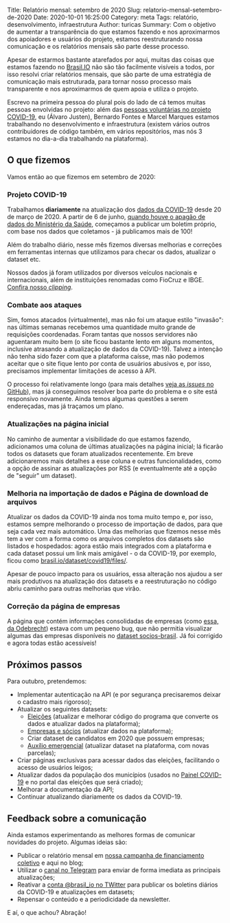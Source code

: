 Title: Relatório mensal: setembro de 2020
Slug: relatorio-mensal-setembro-de-2020
Date: 2020-10-01 16:25:00
Category: meta
Tags: relatório, desenvolvimento, infraestrutura
Author: turicas
Summary: Com o objetivo de aumentar a transparência do que estamos fazendo e nos aproximarmos dos apoiadores e usuários do projeto, estamos reestruturando nossa comunicação e os relatórios mensais são parte desse processo.

Apesar de estarmos bastante atarefados por aqui, muitas das coisas que estamos
fazendo no [Brasil.IO](https://brasil.io/) não são tão facilmente visíveis a
todos, por isso resolvi criar relatórios mensais, que são parte de uma
estratégia de comunicação mais estruturada, para tornar nosso processo mais
transparente e nos aproximarmos de quem apoia e utiliza o projeto.

Escrevo na primeira pessoa do plural pois do lado de cá temos muitas pessoas
envolvidas no projeto: além das [pessoas voluntárias no projeto
COVID-19](https://brasil.io/covid19/voluntarios/), eu (Álvaro Justen), Bernardo
Fontes e Marcel Marques estamos trabalhando no desenvolvimento e infraestrutura
(existem vários outros contribuidores de código também, em vários repositórios,
mas nós 3 estamos no dia-a-dia trabalhando na plataforma).

## O que fizemos

Vamos então ao que fizemos em setembro de 2020:

### Projeto COVID-19

Trabalhamos **diariamente** na atualização dos [dados da
COVID-19](https://brasil.io/covid19/) desde 20 de março de 2020. A partir de 6
de junho, [quando houve o apagão de dados do Ministério da
Saúde](https://www.bbc.com/portuguese/brasil-52974181), começamos a publicar um
boletim próprio, com base nos dados que coletamos - já publicamos mais de 100!

Além do trabalho diário, nesse mês fizemos diversas melhorias e correções em
ferramentas internas que utilizamos para checar os dados, atualizar o dataset
etc.

Nossos dados já foram utilizados por diversos veículos nacionais e
internacionais, além de instituições renomadas como FioCruz e IBGE. [Confira
nosso
_clipping_](https://github.com/turicas/covid19-br/blob/master/clipping.md).

### Combate aos ataques

Sim, fomos atacados (virtualmente), mas não foi um ataque estilo "invasão": nas
últimas semanas recebemos uma quantidade muito grande de requisições
coordenadas. Foram tantas que nossos servidores não aguentaram muito bem (o
site ficou bastante lento em alguns momentos, inclusive atrasando a atualização
de dados da COVID-19). Talvez a intenção não tenha sido fazer com que a
plataforma caísse, mas não podemos aceitar que o site fique lento por conta de
usuários abusivos e, por isso, precisamos implementar limitações de acesso à
API.

O processo foi relativamente longo (para mais detalhes [veja as _issues_ no
GitHub](https://github.com/turicas/brasil.io/issues?q=is%3Aissue+cloudflare)),
mas já conseguimos resolver boa parte do problema e o site está responsivo
novamente. Ainda temos algumas questões a serem endereçadas, mas já traçamos um
plano.

### Atualizações na página inicial

No caminho de aumentar a visibilidade do que estamos fazendo, adicionamos uma
coluna de últimas atualizações na página inicial; lá ficarão todos os datasets
que foram atualizados recentemente. Em breve adicionaremos mais detalhes a esse
coluna e outras funcionalidades, como a opção de assinar as atualizações por
RSS (e eventualmente até a opção de "seguir" um dataset).

### Melhoria na importação de dados e Página de download de arquivos

Atualizar os dados da COVID-19 ainda nos toma muito tempo e, por isso, estamos
sempre melhorando o processo de importação de dados, para que seja cada vez
mais automático. Uma das melhorias que fizemos nesse mês tem a ver com a forma
como os arquivos completos dos datasets são listados e hospedados: agora estão
mais integrados com a plataforma e cada dataset possui um link mais amigável -
o da COVID-19, por exemplo, ficou como
[brasil.io/dataset/covid19/files/](https://brasil.io/dataset/covid19/files/).

Apesar de pouco impacto para os usuários, essa alteração nos ajudou a ser mais
produtivos na atualização dos datasets e a reestruturação no código abriu
caminho para outras melhorias que virão.

### Correção da página de empresas

A página que contém informações consolidadas de empresas (como [essa, da
Odebrecht](https://brasil.io/especiais/documento/15102288000182/)) estava com
um pequeno bug, que não permitia visualizar algumas das empresas disponíveis no
[dataset socios-brasil](https://brasil.io/dataset/socios-brasil/). Já foi
corrigido e agora todas estão acessíveis!

## Próximos passos

Para outubro, pretendemos:

- Implementar autenticação na API (e por segurança precisaremos deixar o
  cadastro mais rigoroso);
- Atualizar os seguintes datasets:
  - [Eleições](https://brasil.io/dataset/eleicoes-brasil/) (atualizar e
    melhorar código do programa que converte os dados e atualizar dados na
    plataforma);
  - [Empresas e sócios](https://brasil.io/dataset/socios-brasil/) (atualizar
    dados na plataforma);
  - Criar dataset de candidatos em 2020 que possuem empresas;
  - [Auxílio emergencial](https://brasil.io/dataset/govbr/auxilio_emergencial/)
    (atualizar dataset na plataforma, com novas parcelas);
- Criar páginas exclusivas para acessar dados das eleições, facilitando o
  acesso de usuários leigos;
- Atualizar dados da população dos municípios (usados no [Painel
  COVID-19](https://brasil.io/covid19/) e no portal das eleições que será
  criado);
- Melhorar a documentação da API;
- Continuar atualizando diariamente os dados da COVID-19.

## Feedback sobre a comunicação

Ainda estamos experimentando as melhores formas de comunicar novidades do
projeto. Algumas ideias são:

- Publicar o relatório mensal em [nossa campanha de financiamento
  coletivo](https://apoia.se/brasilio) e aqui no blog;
- Utilizar o [canal no Telegram](https://t.me/brasil_io) para enviar de forma
  imediata as principais atualizações;
- Reativar a [conta @brasil_io no TWitter](https://twitter.com/brasil_io) para
  publicar os boletins diários da COVID-19 e atualizações em datasets;
- Repensar o conteúdo e a periodicidade da newsletter.

E aí, o que achou?
Abração!
